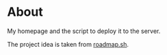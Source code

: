 # About

My homepage and the script to deploy it to the server.

The project idea is taken from [roadmap.sh](https://roadmap.sh/projects/static-site-server).
